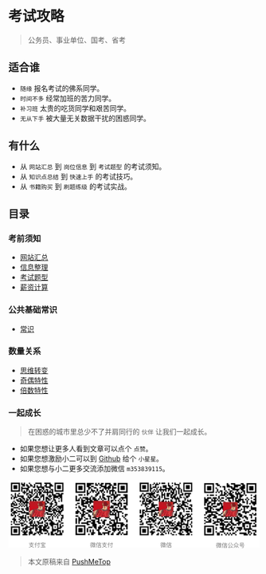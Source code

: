 # 考试攻略

> 公务员、事业单位、国考、省考

## 适合谁

* `随缘` 报名考试的佛系同学。
* `时间不多` 经常加班的苦力同学。
* `补习班` 太贵的吃货同学和艰苦同学。
* `无从下手` 被大量无关数据干扰的困惑同学。

## 有什么

* 从 `网站汇总` 到 `岗位信息` 到 `考试题型` 的考试须知。
* 从 `知识点总结` 到 `快速上手` 的考试技巧。
* 从 `书籍购买` 到 `刷题练级` 的考试实战。

## 目录

### 考前须知

* [网站汇总](/posts/考前须知/网站汇总.md)
* [信息整理](/posts/考前须知/信息整理.md)
* [考试题型](/posts/考前须知/考试题型.md)
* [薪资计算](/posts/考前须知/薪资计算.md)

### 公共基础常识

* [常识](/posts/公共基础知识/常识.md)

### 数量关系

* [思维转变](/posts/数量关系/思维转变.md)
* [奇偶特性](/posts/数量关系/奇偶特性.md)
* [倍数特性](/posts/数量关系/倍数特性.md)

### 一起成长

> 在困惑的城市里总少不了并肩同行的 `伙伴` 让我们一起成长。

* 如果您想让更多人看到文章可以点个 `点赞`。
* 如果您想激励小二可以到 [Github](https://github.com/pushmetop/civil-service-exam) 给个 `小星星`。
* 如果您想与小二更多交流添加微信 `m353839115`。

![捐助与联系](https://raw.githubusercontent.com/pushmetop/resource/master/donate/donate.png)

> 本文原稿来自 [PushMeTop](https://github.com/pushmetop/civil-service-exam)